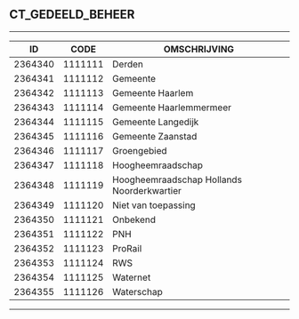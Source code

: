 ## CT_GEDEELD_BEHEER

***

|ID                              	|CODE          	|OMSCHRIJVING|
|------                          	|----          	|-----    |
|2364340|1111111|Derden|
|2364341|1111112|Gemeente|
|2364342|1111113|Gemeente Haarlem|
|2364343|1111114|Gemeente Haarlemmermeer|
|2364344|1111115|Gemeente Langedijk|
|2364345|1111116|Gemeente Zaanstad|
|2364346|1111117|Groengebied|
|2364347|1111118|Hoogheemraadschap|
|2364348|1111119|Hoogheemraadschap Hollands Noorderkwartier|
|2364349|1111120|Niet van toepassing|
|2364350|1111121|Onbekend|
|2364351|1111122|PNH|
|2364352|1111123|ProRail|
|2364353|1111124|RWS|
|2364354|1111125|Waternet|
|2364355|1111126|Waterschap|


***
